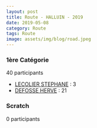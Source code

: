 ```yaml
---
layout: post
title: Route - HALLUIN - 2019
date: 2019-05-08
category: Route
tags: Route
image: assets/img/blog/road.jpeg
---
```


### 1ère Catégorie
40 participants
- [LECOLIER STEPHANE](https://teamspecializedlille.cc/coureurs/lecolierstephane) : 3
- [DEFOSSE HERVE](https://teamspecializedlille.cc/coureurs/defosseherve) : 21

### Scratch
0 participants
